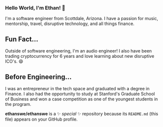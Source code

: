 ### Hello World, I'm Ethan! 👋

I'm a software engineer from Scottdale, Arizona. I have a passion for music, mentorship, travel, disruptive technology, and all things finance. 
## Fun Fact...

Outside of software engineering, I'm an audio engineer! I also have been trading cryptocurrency for 6 years and love learning about new disruptive ICO's. 😄 

## Before Engineering...

I was an entrepreneur in the tech space and graduated with a degree in Finance. I also had the opportunity to study at Stanford's Graduate School of Business and won a case competition as one of the youngest students in the program. 

**ethanswe/ethanswe** is a ✨ _special_ ✨ repository because its `README.md` (this file) appears on your GitHub profile.

